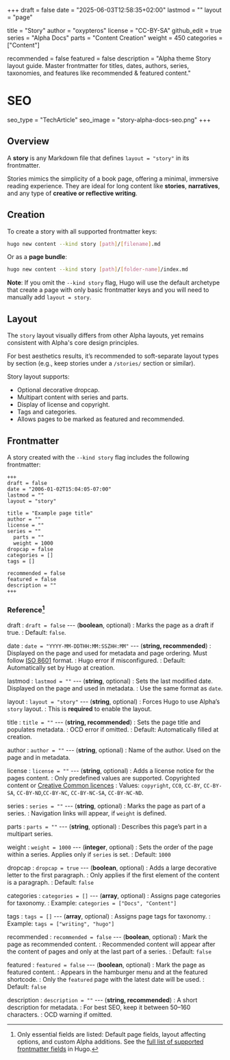 +++
draft = false
date = "2025-06-03T12:58:35+02:00"
lastmod = ""
layout = "page"

title = "Story"
author = "oxypteros"
license = "CC-BY-SA"
github_edit = true
series = "Alpha Docs"
  parts = "Content Creation"
  weight = 450
categories = ["Content"]

recommended = false
featured = false
description = "Alpha theme Story layout guide. Master frontmatter for titles, dates, authors, series, taxonomies, and features like recommended & featured content."
# SEO
seo_type = "TechArticle"
seo_image = "story-alpha-docs-seo.png"
+++
## Overview
A **story** is any Markdown file that defines `layout = "story"` in its frontmatter.

Stories mimics the simplicity of a book page, offering a minimal, immersive reading experience. They are ideal for long content like **stories**, **narratives**, and any type of **creative or reflective writing**.

## Creation
To create a story with all supported frontmatter keys:
```bash
hugo new content --kind story [path]/[filename].md
```
Or as a **page bundle**:
```bash
hugo new content --kind story [path]/[folder-name]/index.md
```
**Note**: If you omit the `--kind story` flag, Hugo will use the default archetype that create a page with only basic frontmatter keys and you will need to manually add `layout = story`.

## Layout
The `story` layout visually differs from other Alpha layouts, yet remains consistent with Alpha's core design principles.

For best aesthetics results, it’s recommended to soft-separate layout types by section (e.g., keep stories under a `/stories/` section or similar).

Story layout supports:
- Optional decorative dropcap.
- Multipart content with series and parts.
- Display of license and copyright.
- Tags and categories.
- Allows pages to be marked as featured and recommended.

## Frontmatter
A story created with the `--kind story` flag includes the following frontmatter:
```
+++
draft = false
date = "2006-01-02T15:04:05-07:00"
lastmod = ""
layout = "story"

title = "Example page title"
author = ""
license = ""
series = ""
  parts = ""
  weight = 1000
dropcap = false
categories = []
tags = []

recommended = false
featured = false
description = ""
+++
```
### Reference[^1]
draft 
: `draft = false` --- (**boolean**, optional)
: Marks the page as a draft if true.
: Default: `false`.

date
: `date = "YYYY-MM-DDTHH:MM:SSZHH:MM"` --- (**string, recommended**)
: Displayed on the page and used for metadata and page ordering. Must follow [ISO 8601](https://en.wikipedia.org/wiki/ISO_8601) format.
: Hugo error if misconfigured.
: Default: Automatically set by Hugo at creation. 

lastmod 
: `lastmod = ""` --- (**string**, optional)
: Sets the last modified date. Displayed on the page and used in metadata. 
: Use the same format as `date`.

layout 
: `layout = "story"` --- (**string**, optional)
: Forces Hugo to use Alpha’s `story` layout.
: This is **required** to enable the layout.

title 
: `title = ""` --- (**string, recommended**)
: Sets the page title and populates metadata.
: OCD error if omitted.
: Default: Automatically filled at creation.

author 
: `author = ""` --- (**string**, optional)
: Name of the author. Used on the page and in metadata.

license 
: `license = ""` --- (**string**, optional)
: Adds a license notice for the pages content.
: Only predefined values are supported. Copyrighted content or [Creative Common licences](https://creativecommons.org/share-your-work/cclicenses/)
: Values: `copyright`, `CC0`, `CC-BY`, `CC-BY-SA`, `CC-BY-ND`,`CC-BY-NC`, `CC-BY-NC-SA`, `CC-BY-NC-ND`.

series 
: `series = ""` --- (**string**, optional)
: Marks the page as part of a series. 
: Navigation links will appear, if `weight` is defined.

parts 
: `parts = ""` --- (**string**, optional)
: Describes this page’s part in a multipart series.

weight 
: `weight = 1000` --- (**integer**, optional)
: Sets the order of the page within a series. Applies only if `series` is set.
: Default: `1000`

dropcap 
: `dropcap = true` --- (**boolean**, optional)
: Adds a large decorative letter to the first paragraph.
: Only applies if the first element of the content is a paragraph.
: Default: `false`

categories 
: `categories = []` --- (**array**, optional)
: Assigns page categories for taxonomy.
: Example: `categories = ["Docs", "Content"]`

tags 
: `tags = []` --- (**array**, optional)
: Assigns page tags for taxonomy.
: Example: `tags = ["writing", "hugo"]`

recommended
: `recommended = false` --- (**boolean**, optional)
: Mark the page as recommended content.
: Recommended content will appear after the content of pages and only at the last part of a series.
: Default: `false`

featured
: `featured = false` --- (**boolean**, optional)
: Mark the page as featured content.
: Appears in the hamburger menu and at the featured shortcode.
: Only the `featured` page with the latest date will be used.
: Default: `false`

description 
: `description = ""` --- (**string, recommended**)
: A short description for metadata.
: For best SEO, keep it between 50–160 characters.
: OCD warning if omitted.


[^1]: Only essential fields are listed: Default page fields, layout affecting options, and custom Alpha additions. See the [full list of supported frontmatter fields](https://gohugo.io/content-management/front-matter/#fields) in Hugo.
